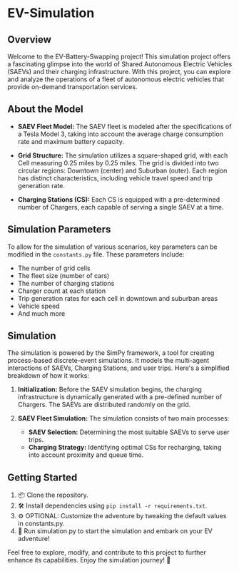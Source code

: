 # EV-Simulation
## Overview
Welcome to the EV-Battery-Swapping project! This simulation project offers a fascinating glimpse into the world of Shared Autonomous Electric Vehicles (SAEVs) and their charging infrastructure. With this project, you can explore and analyze the operations of a fleet of autonomous electric vehicles that provide on-demand transportation services.

## About the Model
* **SAEV Fleet Model:** The SAEV fleet is modeled after the specifications of a Tesla Model 3, taking into account the average charge consumption rate and maximum battery capacity.

* **Grid Structure:** The simulation utilizes a square-shaped grid, with each Cell measuring 0.25 miles by 0.25 miles. The grid is divided into two circular regions: Downtown (center) and Suburban (outer). Each region has distinct characteristics, including vehicle travel speed and trip generation rate.

* **Charging Stations (CS):** Each CS is equipped with a pre-determined number of Chargers, each capable of serving a single SAEV at a time.

## Simulation Parameters
To allow for the simulation of various scenarios, key parameters can be modified in the ```constants.py``` file. These parameters include:

* The number of grid cells
* The fleet size (number of cars)
* The number of charging stations
* Charger count at each station
* Trip generation rates for each cell in downtown and suburban areas
* Vehicle speed
* And much more

## Simulation
The simulation is powered by the SimPy framework, a tool for creating process-based discrete-event simulations. It models the multi-agent interactions of SAEVs, Charging Stations, and user trips. Here's a simplified breakdown of how it works:

1) **Initialization:** Before the SAEV simulation begins, the charging infrastructure is dynamically generated with a pre-defined number of Chargers. The SAEVs are distributed randomly on the grid.

2) **SAEV Fleet Simulation:** The simulation consists of two main processes:
   * **SAEV Selection:** Determining the most suitable SAEVs to serve user trips.
   * **Charging Strategy:** Identifying optimal CSs for recharging, taking into account proximity and queue time.

## Getting Started
1) 📦 Clone the repository.
2) 🛠️ Install dependencies using ```pip install -r requirements.txt```.
3) ⚙️ OPTIONAL: Customize the adventure by tweaking the default values in constants.py.
4) 🏁 Run simulation.py to start the simulation and embark on your EV adventure!

Feel free to explore, modify, and contribute to this project to further enhance its capabilities. Enjoy the simulation journey! 🚀
